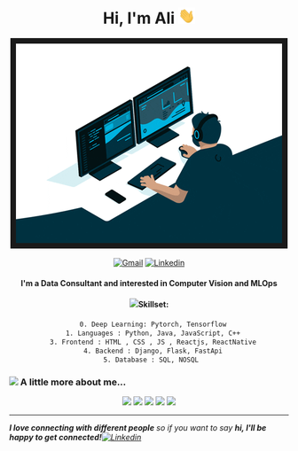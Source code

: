 <h1 align = "center"> Hi, I'm Ali <img src="https://github.com/Khaliladib11/Khaliladib11/blob/main/wave.gif" width="30"></h1> 

<p align = "center">
<img src='https://github.com/Khaliladib11/Khaliladib11/blob/main/giphy.gif' border='10'/>
</p>


<div align = "center">
 
<a href = "mailto:mahamatnoumai@gmail.com?subject = Feedback&body = Message" target='_blank'><img src='https://img.shields.io/badge/-gmail-novoforce?style=for-the-badge&logo=gmail&logoColor=white&color=red&labelColor=000000' border='0' alt='Gmail'/></a>
<a href='https://www.linkedin.com/in/mahamatnouralimai/' target='_blank'><img src='https://img.shields.io/badge/-linkedin-novoforce?style=for-the-badge&logo=linkedin&logoColor=white&color=blue&labelColor=000000' border='0' alt='Linkedin'/></a>
 
 
</div>


<div align = "center">
  <h4>I'm a Data Consultant and interested in Computer Vision and MLOps </h4>
 
 <h4><img src="https://media.giphy.com/media/giEkKR58desN2ehLLR/giphy.gif" width="90">Skillset:</h4>
  
  ```
    0. Deep Learning: Pytorch, Tensorflow
    1. Languages : Python, Java, JavaScript, C++
    3. Frontend : HTML , CSS , JS , Reactjs, ReactNative
    4. Backend : Django, Flask, FastApi
    5. Database : SQL, NOSQL 
  ```
  
</div>
  

### <img src="https://media.giphy.com/media/QCQn6e5frpmm7bdTHI/giphy.gif" width="90"> A little more about me...  

<div align = "center">
  
![](http://github-profile-summary-cards.vercel.app/api/cards/profile-details?username=mahamatnoumai&theme=radical)
![](http://github-profile-summary-cards.vercel.app/api/cards/repos-per-language?username=mahamatnoumai&theme=radical)
![](http://github-profile-summary-cards.vercel.app/api/cards/most-commit-language?username=mahamatnoumai&theme=radical)
![](http://github-profile-summary-cards.vercel.app/api/cards/stats?username=mahamatnoumai&theme=radical)
![](http://github-profile-summary-cards.vercel.app/api/cards/productive-time?username=mahamatnoumai&theme=radical&utcOffset=8)
  
</div>

<hr/>

<em><b>I love connecting with different people</b> so if you want to say <b>hi, I'll be happy to get connected!</b><a href='https://www.linkedin.com/in/mahamatnouralimai/' target='_blank'><img src='https://img.shields.io/badge/-linkedin-novoforce?style=flat-square&logo=linkedin&logoColor=white&color=blue&labelColor=000000' border='0' alt='Linkedin'/></a></em>
